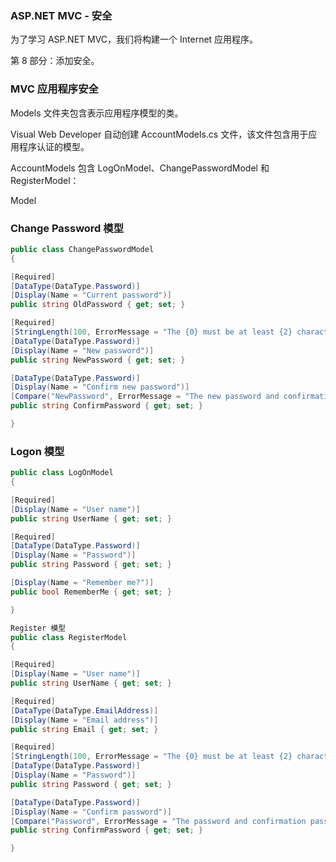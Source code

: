 ### ASP.NET MVC - 安全
为了学习 ASP.NET MVC，我们将构建一个 Internet 应用程序。

第 8 部分：添加安全。

### MVC 应用程序安全
Models 文件夹包含表示应用程序模型的类。

Visual Web Developer 自动创建 AccountModels.cs 文件，该文件包含用于应用程序认证的模型。

AccountModels 包含 LogOnModel、ChangePasswordModel 和 RegisterModel：

Model

### Change Password 模型
```c#
public class ChangePasswordModel
{

[Required]
[DataType(DataType.Password)]
[Display(Name = "Current password")]
public string OldPassword { get; set; }

[Required]
[StringLength(100, ErrorMessage = "The {0} must be at least {2} characters long.", MinimumLength = 6)]
[DataType(DataType.Password)]
[Display(Name = "New password")]
public string NewPassword { get; set; }

[DataType(DataType.Password)]
[Display(Name = "Confirm new password")]
[Compare("NewPassword", ErrorMessage = "The new password and confirmation password do not match.")]
public string ConfirmPassword { get; set; }

}
```

### Logon 模型
```c#
public class LogOnModel
{

[Required]
[Display(Name = "User name")]
public string UserName { get; set; }

[Required]
[DataType(DataType.Password)]
[Display(Name = "Password")]
public string Password { get; set; }

[Display(Name = "Remember me?")]
public bool RememberMe { get; set; }

}

Register 模型
public class RegisterModel
{

[Required]
[Display(Name = "User name")]
public string UserName { get; set; }

[Required]
[DataType(DataType.EmailAddress)]
[Display(Name = "Email address")]
public string Email { get; set; }

[Required]
[StringLength(100, ErrorMessage = "The {0} must be at least {2} characters long.", MinimumLength = 6)]
[DataType(DataType.Password)]
[Display(Name = "Password")]
public string Password { get; set; }

[DataType(DataType.Password)]
[Display(Name = "Confirm password")]
[Compare("Password", ErrorMessage = "The password and confirmation password do not match.")]
public string ConfirmPassword { get; set; }

}
```